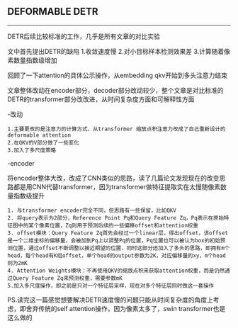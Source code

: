 ## DEFORMABLE DETR
***

DETR后续比较标准的工作，几乎是所有文章的对比实验

文中首先提出DETR的缺陷
    1.收敛速度慢
    2.对小目标样本检测效果差
    3.计算随着像素数量指数级增加

回顾了一下attention的具体公示操作，从embedding qkv开始到多头注意力结束

文章整体改动在encoder部分，decoder部分改动较少，整个文章是对比标准的DETR的transformer部分改改进，从时间复杂度方面和可解释性方面

-改动

    1.主要更改的是注意力的计算方式，从transformer 缩放点积注意力改成了自己重新设计的deformable attention
    2.在QKV的V部分做了一些变化
    3.加入了多尺度策略

-encoder

将encoder整体大改，改成了CNN类似的思路，读了几篇论文发现现在的改变思路都是用CNN代替transformer，因为transformer做特征提取实在太慢随像素数量指数级提升

    1. 与transformer encoder完全不同，但思路有一些保留，比如QKV
    2. 将query表示为2部分，Reference Point Pq和Query Feature Zq，Pq表示在原始特征图中的某个像素位置，Zq则用于预测后续的一些偏移offset和attention权重
    3. offset模块：Query Feature Zq首先会经过一个linear层，得出offset，该offset是一个二维坐标的偏移量，会被加到Pq上以调整Pq的位置，Pq位置也可以被认为box的初始预测位置，通过offset不断调整以接近期望的位置，同时这部分还加入了多头的思路，即拥有m个head，每个head有K组offset，单个head的output参数为2K，对应偏移量的xy，m个head则为2mK
    4. Attention Weights模块：不再使用QKV的缩放点积来获取attention权重，而是仍然通过Query Feature Zq来预测权重，需要参数mK
    5.加入多尺度操作，即之前是只对一个特征层采样，现在对多个特征层同时做这一套操作

PS.读完这一篇感觉想要解决DETR速度慢的问题只能从时间复杂度的角度上考虑，即舍弃传统的self attention操作，因为像素太多了，swin transformer也是这么做的